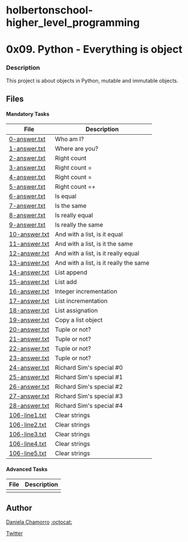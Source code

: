 # holbertonschool-higher_level_programming

# 0x09. Python - Everything is object
### Description
This project is about objects in Python, mutable and immutable objects.

## Files
#### Mandatory Tasks

| File | Description |
| ------ | ------ |
| [0-answer.txt](0-answer.txt) | Who am I? |
| [1-answer.txt](1-answer.txt) | Where are you? |
| [2-answer.txt](2-answer.txt) | Right count |
| [3-answer.txt](3-answer.txt) | Right count = |
| [4-answer.txt](4-answer.txt) | Right count = |
| [5-answer.txt](5-answer.txt) | Right count =+ |
| [6-answer.txt](6-answer.txt) | Is equal |
| [7-answer.txt](7-answer.txt) | Is the same |
| [8-answer.txt](8-answer.txt) | Is really equal |
| [9-answer.txt](9-answer.txt) | Is really the same |
| [10-answer.txt](10-answer.txt) | And with a list, is it equal |
| [11-answer.txt](11-answer.txt) | And with a list, is it the same |
| [12-answer.txt](12-answer.txt) | And with a list, is it really equal |
| [13-answer.txt](13-answer.txt) | And with a list, is it really the same |
| [14-answer.txt](14-answer.txt) | List append |
| [15-answer.txt](15-answer.txt) | List add |
| [16-answer.txt](16-answer.txt) | Integer incrementation |
| [17-answer.txt](17-answer.txt) | List incrementation |
| [18-answer.txt](18-answer.txt) | List assignation |
| [19-answer.txt](19-answer.txt) | Copy a list object |
| [20-answer.txt](20-answer.txt) | Tuple or not? |
| [21-answer.txt](21-answer.txt) | Tuple or not? |
| [22-answer.txt](22-answer.txt) | Tuple or not? |
| [23-answer.txt](23-answer.txt) | Tuple or not? |
| [24-answer.txt](24-answer.txt) | Richard Sim's special #0 |
| [25-answer.txt](25-answer.txt) | Richard Sim's special #1 |
| [26-answer.txt](26-answer.txt) | Richard Sim's special #2 |
| [27-answer.txt](27-answer.txt) | Richard Sim's special #3 |
| [28-answer.txt](28-answer.txt) | Richard Sim's special #4 |
| [106-line1.txt](106-line1.txt) | Clear strings |
| [106-line2.txt](106-line2.txt) | Clear strings |
| [106-line3.txt](106-line3.txt) | Clear strings |
| [106-line4.txt](106-line4.txt) | Clear strings |
| [106-line5.txt](106-line5.txt) | Clear strings |

#### Advanced Tasks
| File | Description |
| ------ | ------ |
| []() |  |

## Author

[Daniela Chamorro](https://www.linkedin.com/in/daniela-alexandra-chamorro-guerrero-666805a1/) [:octocat:](https://github.com/dalexach)

[Twitter](https://twitter.com/dalexach)
